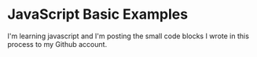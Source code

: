 # JavaScript Basic Examples
 I'm learning javascript and I'm posting the small code blocks I wrote in this process to my Github account.
